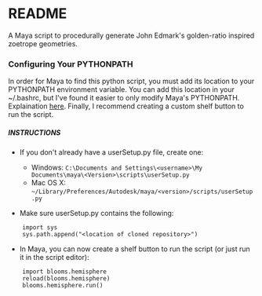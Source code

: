 # README #

A Maya script to procedurally generate John Edmark's golden-ratio inspired zoetrope geometries.

### Configuring Your PYTHONPATH ###

In order for Maya to find this python script, you must add its location to your PYTHONPATH environment variable.  You can add this location in your ~/.bashrc, but I've found it easier to only modify Maya's PYTHONPATH.  Explaination [here](http://help.autodesk.com/view/MAYAUL/2015/ENU/?guid=Python_Python_in_Maya).  Finally, I recommend creating a custom shelf button to run the script.

##### INSTRUCTIONS #####

* If you don't already have a userSetup.py file, create one:
    * Windows: `C:\Documents and Settings\<username>\My Documents\maya\<Version>\scripts\userSetup.py`
    * Mac OS X: `~/Library/Preferences/Autodesk/maya/<version>/scripts/userSetup.py`

* Make sure userSetup.py contains the following:

```
    import sys
    sys.path.append("<location of cloned repository>")
```


* In Maya, you can now create a shelf button to run the script (or just run it in the script editor):

```
    import blooms.hemisphere
    reload(blooms.hemisphere)
    blooms.hemisphere.run()
```